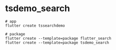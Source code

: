 # tsdemo_search





```shell
# app
flutter create tssearchdemo

# package
flutter create --template=package flutter_search
flutter create --template=package tsdemo_search
```

